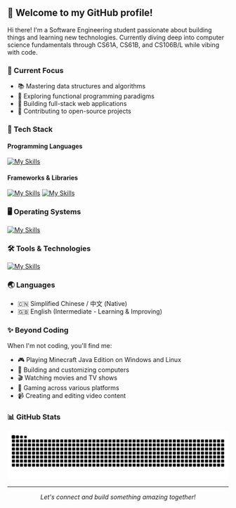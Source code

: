## 👋 Welcome to my GitHub profile!

Hi there! I'm a Software Engineering student passionate about building things and learning new technologies. Currently diving deep into computer science fundamentals through CS61A, CS61B, and CS106B/L while vibing with code.

### 🎯 Current Focus
- 📚 Mastering data structures and algorithms
- 🌱 Exploring functional programming paradigms
- 🔨 Building full-stack web applications
- 🚀 Contributing to open-source projects
### 🔭 Tech Stack

#### Programming Languages
[![My Skills](https://skillicons.dev/icons?i=py,java,cpp,go,rust,c,haskell,ts,js,clojure,html,css,wasm,lua&theme=light)](https://skillicons.dev)

#### Frameworks & Libraries
[![My Skills](https://skillicons.dev/icons?i=spring,tailwind,vue,react,nodejs,nextjs,nuxtjs,electron,express,fastapi,flask&theme=light)](https://skillicons.dev)
[![My Skills](https://skillicons.dev/icons?i=threejs)](https://skillicons.dev)

### 🖥️ Operating Systems
[![My Skills](https://skillicons.dev/icons?i=debian,arch,ubuntu,kali,nix,linux,windows&theme=light)](https://skillicons.dev)

### 🛠️ Tools & Technologies
[![My Skills](https://skillicons.dev/icons?i=vscode,idea,docker,git,vim,cmake,npm,webpack,vite,figma,bash,powershell,notion&theme=light)](https://skillicons.dev)

### 🌏 Languages
- 🇨🇳 Simplified Chinese / 中文 (Native)
- 🇬🇧 English (Intermediate - Learning & Improving)

### ✨ Beyond Coding
When I'm not coding, you'll find me:
- 🎮 Playing Minecraft Java Edition on Windows and Linux
- 🔧 Building and customizing computers
- 🎬 Watching movies and TV shows
- 🎯 Gaming across various platforms
- 📹 Creating and editing video content

### 📊 GitHub Stats

![github contribution grid snake animation](https://raw.githubusercontent.com/hygroupseries/hygroupseries/output/github-contribution-grid-snake.svg)

---

<div align="center">
  <i>Let's connect and build something amazing together!</i>
</div>
